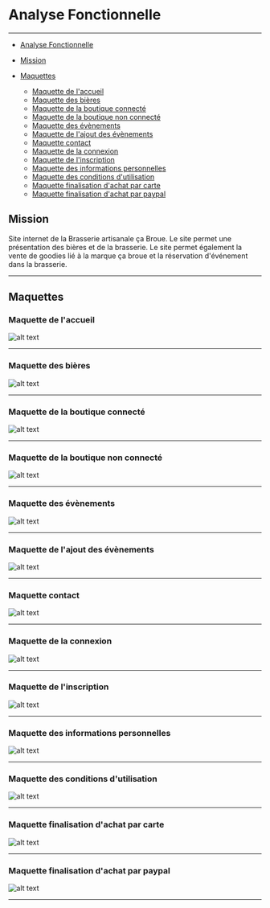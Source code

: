# Analyse Fonctionnelle

---
<!-- MDTOC maxdepth:6 firsth1:1 numbering:0 flatten:0 bullets:1 updateOnSave:1 -->

- [Analyse Fonctionnelle](#analyse-fonctionnelle)

- [Mission](#mission)

- [Maquettes](#maquettes)
    - [Maquette de l'accueil](#maquette-de-laccueil)
    - [Maquette des bières](#maquette-des-bieres)
    - [Maquette de la boutique connecté](#maquette-de-la-boutique-connecter)
    - [Maquette de la boutique non connecté](#maquette-de-la-boutique-non-connecter)
    - [Maquette des évènements](#maquette-des-evenements)
    - [Maquette de l'ajout des évènements](#maquette-de-lajout-des-evenements)
    - [Maquette contact](#maquette-contact)
    - [Maquette de la connexion](#maquette-de-la-connexion)
    - [Maquette de l'inscription](#maquette-de-linscription)
    - [Maquette des informations personnelles](#maquette-des-informations-personnelles)
    - [Maquette des conditions d'utilisation](#maquette-des-conditions-dutilisation)
    - [Maquette finalisation d'achat par carte](#maquette-finalisation-achat-par-carte)
    - [Maquette finalisation d'achat par paypal](#maquette-finalisation-achat-par-paypal)
<!-- /MDTOC -->

## Mission

Site internet de la Brasserie artisanale ça Broue. Le site permet une présentation des bières et de la brasserie. Le site permet également la vente de goodies lié à la marque ça broue et la réservation d'événement dans la brasserie. 

---

## Maquettes

### Maquette de l'accueil
![alt text](maquette/accueil.png "maquette de l'accueil")

---

### Maquette des bières
![alt text](maquette/biere.png "maquette des bière")

---

### Maquette de la boutique connecté
![alt text](maquette/boutique-connecter.png "maquette de la boutique connecté")


---

### Maquette de la boutique non connecté
![alt text](maquette/boutique-non-connecter.png "maquette de la boutique non connecté")

---

### Maquette des évènements
![alt text](maquette/evenement.png "maquette des évènements")

---

### Maquette de l'ajout des évènements
![alt text](maquette/ajout-un-evenement.png "maquette de l'ajout des évènements")

---

### Maquette contact
![alt text](maquette/Contact.png "maquette contact")

---

### Maquette de la connexion
![alt text](maquette/connexion.png "maquette de la connexion")

---

### Maquette de l'inscription
![alt text](maquette/Inscription.png "maquette de l'inscription")

---

### Maquette des informations personnelles
![alt text](maquette/Information-Personnelle.png "maquette des informations personnelles")

---

### Maquette des conditions d'utilisation
![alt text](maquette/Condition-utilisation.png "maquette des conditions d'utilisation")

---

### Maquette finalisation d'achat par carte
![alt text](maquette/Finalisation-d'achat-carte.png "maquette finalisation d'achat par carte")

---

### Maquette finalisation d'achat par paypal
![alt text](maquette/Finalisation-d'achat-paypal.png "maquette finalisation d'achat par paypal")

---


